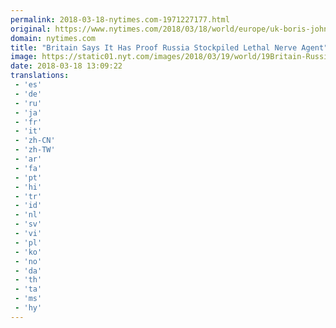 ```yaml
---
permalink: 2018-03-18-nytimes.com-1971227177.html
original: https://www.nytimes.com/2018/03/18/world/europe/uk-boris-johnson-russia-spy-poisoning.html?partner=rss&amp;emc=rss
domain: nytimes.com
title: "Britain Says It Has Proof Russia Stockpiled Lethal Nerve Agent"
image: https://static01.nyt.com/images/2018/03/19/world/19Britain-Russia/merlin_135583560_9a58ae05-ffd6-4f7e-88e8-26f3fe30f99e-mediumThreeByTwo440.jpg
date: 2018-03-18 13:09:22
translations: 
 - 'es'
 - 'de'
 - 'ru'
 - 'ja'
 - 'fr'
 - 'it'
 - 'zh-CN'
 - 'zh-TW'
 - 'ar'
 - 'fa'
 - 'pt'
 - 'hi'
 - 'tr'
 - 'id'
 - 'nl'
 - 'sv'
 - 'vi'
 - 'pl'
 - 'ko'
 - 'no'
 - 'da'
 - 'th'
 - 'ta'
 - 'ms'
 - 'hy'
---
```


